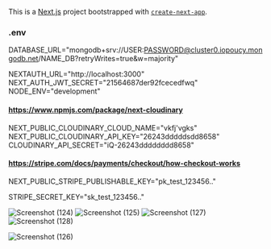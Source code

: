 This is a [Next.js](https://nextjs.org/) project bootstrapped with [`create-next-app`](https://github.com/vercel/next.js/tree/canary/packages/create-next-app).

### .env

DATABASE_URL="mongodb+srv://USER:PASSWORD@cluster0.iopoucy.mongodb.net/NAME_DB?retryWrites=true&w=majority"

NEXTAUTH_URL="http://localhost:3000"
NEXT_AUTH_JWT_SECRET="21564687der92fcecedfwq"
NODE_ENV="development"

#### https://www.npmjs.com/package/next-cloudinary

NEXT_PUBLIC_CLOUDINARY_CLOUD_NAME="vkfj'vgks"
NEXT_PUBLIC_CLOUDINARY_API_KEY="26243dddddsdd8658"
CLOUDINARY_API_SECRET="iQ-26243dddddddd8658"

#### https://stripe.com/docs/payments/checkout/how-checkout-works

NEXT_PUBLIC_STRIPE_PUBLISHABLE_KEY="pk_test_123456.."

STRIPE_SECRET_KEY="sk_test_123456.."


![Screenshot (124)](https://github.com/nikitenko1/rix-swr-mo-prisma-net/assets/20661870/dd7aaaf9-0cd9-4256-a723-fc3a908361c8)
![Screenshot (125)](https://github.com/nikitenko1/rix-swr-mo-prisma-net/assets/20661870/d2e22153-3b34-4692-b979-1f42c34405ab)
![Screenshot (127)](https://github.com/nikitenko1/rix-swr-mo-prisma-net/assets/20661870/25b45b70-4c52-4a50-9ff2-9916e598e6a6)
![Screenshot (128)](https://github.com/nikitenko1/rix-swr-mo-prisma-net/assets/20661870/c4562c16-dc49-429f-94fc-42fb39d326cb)



![Screenshot (126)](https://github.com/nikitenko1/rix-swr-mo-prisma-net/assets/20661870/d6eeffc8-0271-4644-8f8c-35a3a065a630)
